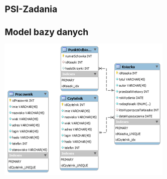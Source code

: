 # PSI-Zadania

# Model bazy danych
![alt text](https://raw.githubusercontent.com/Jankorepo/PSI-Zadania/master/db_schema.png)
